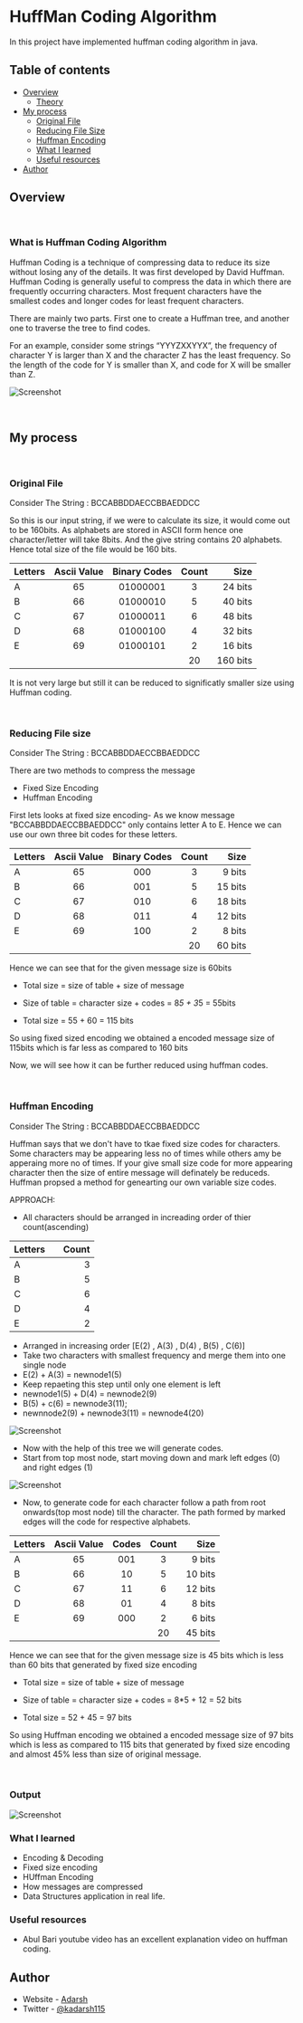# HuffMan Coding Algorithm


In this project have implemented huffman coding algorithm in java.

## Table of contents

- [Overview](#overview)
  - [Theory](#thoery)
- [My process](#my-process)
  - [Original File](#original-file)
  - [Reducing File Size](#reducing-file-size)
  - [Huffman Encoding](#huffman-encoding)
  - [What I learned](#what-i-learned)
  - [Useful resources](#useful-resources)
- [Author](#author)



## Overview
<br/>

### What is Huffman Coding Algorithm

Huffman Coding is a technique of compressing data to reduce its size without losing any of the details. It was first developed by David Huffman.
Huffman Coding is generally useful to compress the data in which there are frequently occurring characters. Most frequent characters have the smallest codes and longer codes for least frequent characters.

There are mainly two parts. First one to create a Huffman tree, and another one to traverse the tree to find codes.

For an example, consider some strings “YYYZXXYYX”, the frequency of character Y is larger than X and the character Z has the least frequency. So the length of the code for Y is smaller than X, and code for X will be smaller than Z.

![Screenshot](https://github.com/adarsh115/Java-Projects/blob/main/HuffMan%20Coding%20Text%20Compression/hqdefault.jpg)

<br/>

## My process

<br/>

### Original File
Consider The String : BCCABBDDAECCBBAEDDCC

So this is our input string, if we were to calculate its size, it would come out to be 160bits. As alphabets are stored in ASCII form hence one character/letter will take 8bits. And the give string contains 20 alphabets. Hence total size of the file would be 160 bits. 

| Letters | Ascii Value | Binary Codes  | Count  |  Size  |
| :---    |     :---:   |    :---:      |  :---: |  ---:  |
|     A   |       65    | 01000001      | 3      |24 bits |
|     B   |       66    | 01000010      | 5      |40 bits |
|     C   |       67    | 01000011      | 6      |48 bits |
|     D   |       68    | 01000100      | 4      |32 bits |
|     E   |       69    | 01000101      | 2      |16 bits |
|         |             |               | 20     |160 bits|

It is not very large but still it can be reduced to significatly smaller size using Huffman coding.

<br/>

### Reducing File size
Consider The String : BCCABBDDAECCBBAEDDCC

There are two methods to compress the message
- Fixed Size Encoding
- Huffman Encoding 

First lets looks at fixed size encoding-
As we know message "BCCABBDDAECCBBAEDDCC" only contains letter A to E. Hence we can use our own three bit codes for these letters.

| Letters | Ascii Value | Binary Codes  | Count  |  Size  |
| :---    |     :---:   |    :---:      |  :---: |  ---:  |
|     A   |       65    |     000       | 3      |9 bits |
|     B   |       66    |     001       | 5      |15 bits |
|     C   |       67    |     010       | 6      |18 bits |
|     D   |       68    |     011       | 4      |12 bits |
|     E   |       69    |     100       | 2      |8 bits |
|         |             |               | 20     | 60 bits|

Hence we can see that for the given message size is 60bits

- Total size = size of table + size of message

- Size of table = character size + codes = 8*5 + 3*5 = 55bits

- Total size = 55 + 60 = 115 bits

So using fixed sized encoding we obtained a encoded message size of 115bits which is far less as compared to 160 bits

Now, we will see how it can be further reduced using huffman codes.

<br/>

### Huffman Encoding
Consider The String : BCCABBDDAECCBBAEDDCC

Huffman says that we don't have to tkae fixed size codes for characters. Some characters may be appearing less no of times while others amy be apperaing more no of times. If your give small size code for more appearing character then the size of entire message will definately be reduceds. Huffman propsed a method for genearting our own variable size codes.

APPROACH:
- All characters should be arranged in increading order of thier count(ascending)

| Letters |       |  Count  |
| :---    | :---: |    ---: |
|     A   |       |  3      |
|     B   |       |  5      |
|     C   |       |  6      |
|     D   |       |  4      |
|     E   |       |  2      |

- Arranged in increasing order [E(2) , A(3) , D(4) , B(5) , C(6)]
- Take two characters with smallest frequency and merge them into one single node
- E(2) + A(3) = newnode1(5)
- Keep repaeting this step until only one element is left
- newnode1(5) + D(4) = newnode2(9)
- B(5) + c(6) = newnode3(11);
- newnnode2(9) + newnode3(11) = newnode4(20)

![Screenshot](https://github.com/adarsh115/Java-Projects/blob/main/HuffMan%20Coding%20Text%20Compression/tree1.jpeg)

- Now with the help of this tree we will generate codes.
- Start from top most node, start moving down and mark left edges (0) and right edges (1)

![Screenshot](https://github.com/adarsh115/Java-Projects/blob/main/HuffMan%20Coding%20Text%20Compression/tree2.jpeg)

- Now, to generate code for each character follow a path from root onwards(top most node) till the character. The path formed by marked edges will the code for respective alphabets.

| Letters | Ascii Value |     Codes     | Count  |  Size  |
| :---    |     :---:   |    :---:      |  :---: |  ---:  |
|     A   |       65    |     001       | 3      |9 bits |
|     B   |       66    |     10        | 5      |10 bits |
|     C   |       67    |     11        | 6      |12 bits |
|     D   |       68    |     01        | 4      |8 bits |
|     E   |       69    |     000       | 2      |6 bits |
|         |             |               | 20     | 45 bits|

Hence we can see that for the given message size is 45 bits which is less than 60 bits that generated by fixed size encoding

- Total size = size of table + size of message

- Size of table = character size + codes = 8*5 + 12 = 52 bits

- Total size = 52 + 45 = 97 bits


So using Huffman encoding we obtained a encoded message size of 97 bits which is less as compared to 115 bits that generated by fixed size encoding and almost 45% less than size of original message.


<br/>

### Output

![Screenshot](https://github.com/adarsh115/Java-Projects/blob/main/HuffMan%20Coding%20Text%20Compression/OUTPUT.PNG)

### What I learned
- Encoding & Decoding
- Fixed size encoding
- HUffman Encoding
- How messages are compressed
- Data Structures application in real life.

### Useful resources

- Abul Bari youtube video has an excellent explanation video on huffman coding.


## Author

- Website - [Adarsh](https://meadarshkumar.netlify.app/)
- Twitter - [@kadarsh115](https://www.twitter.com/kadarsh115)

